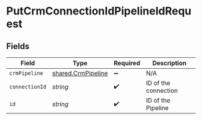 # PutCrmConnectionIdPipelineIdRequest


## Fields

| Field                                                    | Type                                                     | Required                                                 | Description                                              |
| -------------------------------------------------------- | -------------------------------------------------------- | -------------------------------------------------------- | -------------------------------------------------------- |
| `crmPipeline`                                            | [shared.CrmPipeline](../../models/shared/crmpipeline.md) | :heavy_minus_sign:                                       | N/A                                                      |
| `connectionId`                                           | *string*                                                 | :heavy_check_mark:                                       | ID of the connection                                     |
| `id`                                                     | *string*                                                 | :heavy_check_mark:                                       | ID of the Pipeline                                       |